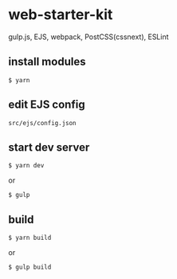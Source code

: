 # web-starter-kit
gulp.js, EJS, webpack, PostCSS(cssnext), ESLint

## install modules
```
$ yarn
```

## edit EJS config
`src/ejs/config.json`

## start dev server
```
$ yarn dev
```
or
```
$ gulp
```

## build
```
$ yarn build
```
or
```
$ gulp build
```
